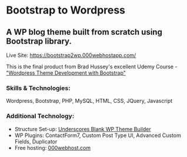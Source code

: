 # Bootstrap to Wordpress
## A WP blog theme built from scratch using Bootstrap library.

Live Site: https://bootstrap2wp.000webhostapp.com/

This is the final product from Brad Hussey's excellent Udemy Course - ["Wordpress Theme Development with Bootstrap"]( https://www.udemy.com/share/1000yqAkQfdVZUQw==/)

### Skills & Technologies:
Wordpress, Bootstrap, PHP, MySQL, HTML, CSS, JQuery, Javascript

### Additional Technology:
- Structure Set-up: [Underscores Blank WP Theme Builder](http://underscores.me/)
- WP Plugins: ContactForm7, Custom Post Type UI, Advanced Custom Fields, Duplicator
- Free hosting: [000webhost.com](https://www.000webhost.com/1161790.html)
